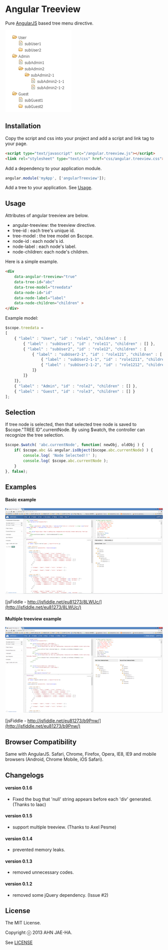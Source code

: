 Angular Treeview
================

Pure [AngularJS](http://www.angularjs.org) based tree menu directive.

[![ScreenShot](https://github.com/eu81273/angular.treeview/raw/master/img/preview.png)](http://jsfiddle.net/eu81273/8LWUc/)

## Installation

Copy the script and css into your project and add a script and link tag to your page.

```html
<script type="text/javascript" src="/angular.treeview.js"></script>
<link rel="stylesheet" type="text/css" href="css/angular.treeview.css">
```

Add a dependency to your application module.

```javascript
angular.module('myApp', ['angularTreeview']);
```

Add a tree to your application. See [Usage](#usage).

## Usage

Attributes of angular treeview are below.

- angular-treeview: the treeview directive.
- tree-id : each tree's unique id.
- tree-model : the tree model on $scope.
- node-id : each node's id.
- node-label : each node's label.
- node-children: each node's children.

Here is a simple example.


```html
<div
    data-angular-treeview="true"
	data-tree-id="abc"
	data-tree-model="treedata"
	data-node-id="id"
	data-node-label="label"
	data-node-children="children" >
</div>
```

Example model:

```javascript
$scope.treedata = 
[
	{ "label" : "User", "id" : "role1", "children" : [
		{ "label" : "subUser1", "id" : "role11", "children" : [] },
		{ "label" : "subUser2", "id" : "role12", "children" : [
			{ "label" : "subUser2-1", "id" : "role121", "children" : [
				{ "label" : "subUser2-1-1", "id" : "role1211", "children" : [] },
				{ "label" : "subUser2-1-2", "id" : "role1212", "children" : [] }
			]}
		]}
	]},
	{ "label" : "Admin", "id" : "role2", "children" : [] },
	{ "label" : "Guest", "id" : "role3", "children" : [] }
];	 
```

## Selection

If tree node is selected, then that selected tree node is saved to $scope."TREE ID".currentNode. By using $watch, the controller can recognize the tree selection.


```javascript
$scope.$watch( 'abc.currentNode', function( newObj, oldObj ) {
    if( $scope.abc && angular.isObject($scope.abc.currentNode) ) {
        console.log( 'Node Selected!!' );
        console.log( $scope.abc.currentNode );
    }
}, false);
```

## Examples

#### Basic example
[![ScreenShot](https://github.com/eu81273/angular.treeview/raw/master/img/jsfiddle01.png)](http://jsfiddle.net/eu81273/8LWUc/)

[jsFiddle - http://jsfiddle.net/eu81273/8LWUc/](http://jsfiddle.net/eu81273/8LWUc/)

#### Multiple treeview example
[![ScreenShot](https://github.com/eu81273/angular.treeview/raw/master/img/jsfiddle02.png)](http://jsfiddle.net/eu81273/b9Pnw/)

[jsFiddle - http://jsfiddle.net/eu81273/b9Pnw/](http://jsfiddle.net/eu81273/b9Pnw/)

## Browser Compatibility

Same with AngularJS. Safari, Chrome, Firefox, Opera, IE8, IE9 and mobile browsers (Android, Chrome Mobile, iOS Safari).

## Changelogs

#### version 0.1.6
- Fixed the bug that 'null' string appears before each 'div' generated. (Thanks to Iaac)

#### version 0.1.5
- support multiple treeview. (Thanks to Axel Pesme)

#### version 0.1.4
- prevented memory leaks.

#### version 0.1.3
- removed unnecessary codes.

#### version 0.1.2
- removed some jQuery dependency. (Issue #2)

## License

The MIT License.

Copyright ⓒ 2013 AHN JAE-HA.

See [LICENSE](https://github.com/eu81273/angular.treeview/blob/master/LICENSE)
